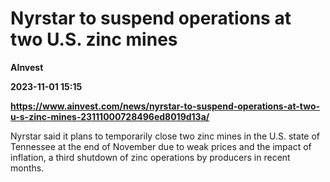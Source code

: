 # Nyrstar to suspend operations at two U.S. zinc mines
**AInvest**

**2023-11-01 15:15**

**https://www.ainvest.com/news/nyrstar-to-suspend-operations-at-two-u-s-zinc-mines-23111000728496ed8019d13a/**

Nyrstar said it plans to temporarily close two zinc mines in the U.S. state of Tennessee at the end of November due to weak prices and the impact of inflation, a third shutdown of zinc operations by producers in recent months.